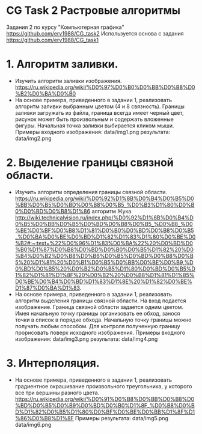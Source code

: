 # CG Task 2 Растровые алгоритмы
Задания 2 по курсу "Компьютерная графика" https://github.com/erv1988/CG_task2
Используется основа с задания https://github.com/erv1988/CG_task1

# 1. Алгоритм заливки.
- Изучить алгоритм заливки изображения.
https://ru.wikipedia.org/wiki/%D0%97%D0%B0%D0%BB%D0%B8%D0%B2%D0%BA%D0%B0
- На основе примера, приведенного в задании 1, реализовать алгоритм заливки выбранным цветом (4 и 8 связность). Границы заливки загружать из файла, граница всегда имеет черный цвет, рисунок может быть произвольным и содержать вложенные фигуры. Начальная точка заливки выбирается кликом мыши. 
Примеры входного изображения: data/img1.png
        результата:           data/img2.png

# 2. Выделение границы связной области.
- Изучить алгоритм определения границы связной области.
https://ru.wikipedia.org/wiki/%D0%92%D1%8B%D0%B4%D0%B5%D0%BB%D0%B5%D0%BD%D0%B8%D0%B5_%D0%B3%D1%80%D0%B0%D0%BD%D0%B8%D1%86
алгоритм Жука 
http://wiki.technicalvision.ru/index.php/%D0%92%D1%8B%D0%B4%D0%B5%D0%BB%D0%B5%D0%BD%D0%B8%D0%B5_%D0%B8_%D0%BE%D0%BF%D0%B8%D1%81%D0%B0%D0%BD%D0%B8%D0%B5_%D0%BA%D0%BE%D0%BD%D1%82%D1%83%D1%80%D0%BE%D0%B2#:~:text=%22%D0%96%D1%83%D0%BA%22%20%D0%BD%D0%B0%D1%87%D0%B8%D0%BD%D0%B0%D0%B5%D1%82%20%D0%B4%D0%B2%D0%B8%D0%B6%D0%B5%D0%BD%D0%B8%D0%B5%20%D1%81%20%D0%B1%D0%B5%D0%BB%D0%BE%D0%B9,%D0%BD%D0%B5%20%D0%B2%D0%B5%D1%80%D0%BD%D0%B5%D1%82%D1%81%D1%8F%20%D0%B2%20%D0%B8%D1%81%D1%85%D0%BE%D0%B4%D0%BD%D1%83%D1%8E%20%D1%82%D0%BE%D1%87%D0%BA%D1%83.
- На основе примера, приведенного в задании 1, реализовать алгоритм выделения границы связной области. На вход подается изображение. Граница связной области задается одним цветом. Имея начальную точку границы организовать ее обход, занося точки в список в порядке обхода. Начальную точку границы можно получать любым способом. Для контроля полученную границу прорисовать поверх исходного изображения.
Примеры входного изображения: data/img3.png
        результата:           data/img4.png

# 3. Интерполяция.
- На основе примера, приведенного в задании 1, реализовать градиентное окрашивание произвольного треугольника, у которого все три вершины разного цвета.
https://ru.wikipedia.org/wiki/%D0%91%D0%B8%D0%BB%D0%B8%D0%BD%D0%B5%D0%B9%D0%BD%D0%B0%D1%8F_%D0%B8%D0%BD%D1%82%D0%B5%D1%80%D0%BF%D0%BE%D0%BB%D1%8F%D1%86%D0%B8%D1%8F
Примеры результата: data/img5.png
                    data/img6.png

